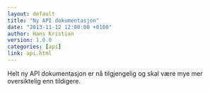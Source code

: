 ```yaml
---
layout: default
title: "Ny API dokumentasjon"
date: "2013-11-12 12:00:00 +0100"
author: Hans Kristian
version: 1.0.0
categories: [api]
link: api.html
---
```


Helt ny API dokumentasjon er nå tilgjengelig og skal være mye mer oversiktelig enn tildigere.

